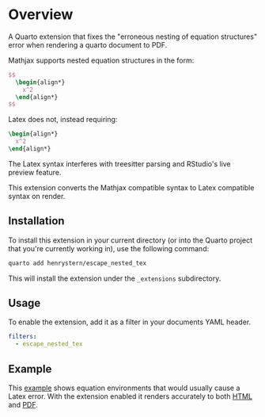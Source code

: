 # Overview

A Quarto extension that fixes the "erroneous nesting of equation structures" error when rendering a quarto document to PDF.

Mathjax supports nested equation structures in the form:

```latex
$$
  \begin{align*}
    x^2
  \end{align*}
$$
```

Latex does not, instead requiring:

```latex
\begin{align*}
  x^2
\end{align*}
```

The Latex syntax interferes with treesitter parsing and RStudio's live preview feature.

This extension converts the Mathjax compatible syntax to Latex compatible syntax on render.

## Installation

To install this extension in your current directory (or into the Quarto project that you're currently working in), use the following command:

```bash
quarto add henrystern/escape_nested_tex
```

This will install the extension under the `_extensions` subdirectory.

## Usage

To enable the extension, add it as a filter in your documents YAML header.

```yaml
filters:
  - escape_nested_tex
```

## Example

This [example](example.qmd) shows equation environments that would usually cause a Latex error. With the extension enabled it renders accurately to both [HTML](example.html) and [PDF](example.pdf).

